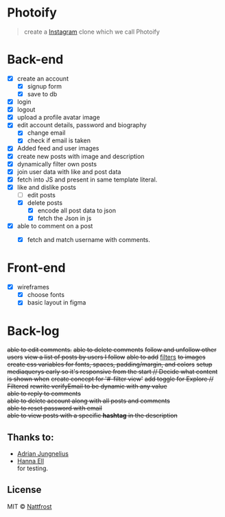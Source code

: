 # Photoify
 > create a [Instagram](https://enmwikipediaorg/wiki/Instagram) clone which we call Photoify



# Back-end
* [X] create an account
  * [X] signup form
  * [X] save to db
* [X] login
* [X] logout
* [X] upload a profile avatar image
* [X] edit account details, password and biography
  * [X] change email
  * [X] check if email is taken
* [X] Added feed and user images
* [X] create new posts with image and description
* [X] dynamically filter own posts
* [X] join user data with like and post data
* [X] fetch into JS and present in same template literal.
* [X] like and dislike posts
  * [ ] edit posts
  * [X] delete posts
    * [X] encode all post data to json
    * [X] fetch the Json in js
* [X] able to comment on a post
    * [X] fetch and match username with comments.


# Front-end
* [X] wireframes
  * [X] choose fonts  
  * [X] basic layout in figma  

# Back-log
~~able to edit comments.~~
~~able to delete comments~~
~~follow and unfollow other users~~
~~view a list of posts by users I follow~~
~~able to add~~ [filters](https://picturepan2.github.io/instagram.css/) ~~to images~~
~~create css variables for fonts, spaces, padding/margin, and colors~~
~~setup mediaquerys early so it's responsive from the start // Decide what content is shown when~~
~~create concept for '#-filter view'~~
~~add toggle for Explore // Filtered~~
~~rewrite verifyEmail to be dynamic with any value~~  
~~able to reply to comments~~  
~~able to delete account along with all posts and comments~~  
~~able to reset password with email~~  
~~able to view posts with a specific **hashtag** in the description~~  




## Thanks to:
- [Adrian Jungnelius](https://github.com/AdrianJung)
- [Hanna Ell](https://github.com/hannaell)<br>
for testing.


## License
MIT © [Nattfrost](https://github.com/Nattfrost)
